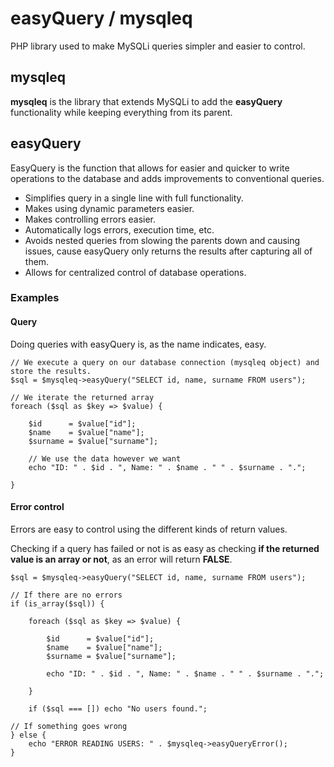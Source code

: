# easyQuery / mysqleq
PHP library used to make MySQLi queries simpler and easier to control.

## mysqleq
**mysqleq** is the library that extends MySQLi to add the **easyQuery** functionality while keeping everything from its parent.

## easyQuery
EasyQuery is the function that allows for easier and quicker to write operations to the database and adds improvements to conventional queries.
- Simplifies query in a single line with full functionality.
- Makes using dynamic parameters easier.
- Makes controlling errors easier.
- Automatically logs errors, execution time, etc.
- Avoids nested queries from slowing the parents down and causing issues, cause easyQuery only returns the results after capturing all of them.
- Allows for centralized control of database operations.

### Examples

#### Query

Doing queries with easyQuery is, as the name indicates, easy.

~~~
// We execute a query on our database connection (mysqleq object) and store the results.
$sql = $mysqleq->easyQuery("SELECT id, name, surname FROM users");

// We iterate the returned array
foreach ($sql as $key => $value) {

	$id      = $value["id"];
	$name    = $value["name"];
	$surname = $value["surname"];

	// We use the data however we want
	echo "ID: " . $id . ", Name: " . $name . " " . $surname . ".";

}
~~~

#### Error control

Errors are easy to control using the different kinds of return values.

Checking if a query has failed or not is as easy as checking **if the returned value is an array or not**, as an error will return **FALSE**.

~~~
$sql = $mysqleq->easyQuery("SELECT id, name, surname FROM users");

// If there are no errors
if (is_array($sql)) {

    foreach ($sql as $key => $value) {

        $id      = $value["id"];
        $name    = $value["name"];
        $surname = $value["surname"];

        echo "ID: " . $id . ", Name: " . $name . " " . $surname . ".";

    }

    if ($sql === []) echo "No users found.";

// If something goes wrong
} else {
    echo "ERROR READING USERS: " . $mysqleq->easyQueryError();
}
~~~